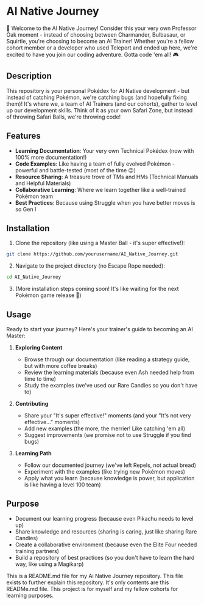 # AI Native Journey

👋 Welcome to the AI Native Journey! Consider this your very own Professor Oak moment - instead of choosing between Charmander, Bulbasaur, or Squirtle, you're choosing to become an AI Trainer! Whether you're a fellow cohort member or a developer who used Teleport and ended up here, we're excited to have you join our coding adventure. Gotta code 'em all! 🎮

## Description
This repository is your personal Pokédex for AI Native development - but instead of catching Pokémon, we're catching bugs (and hopefully fixing them)! It's where we, a team of AI Trainers (and our cohorts), gather to level up our development skills. Think of it as your own Safari Zone, but instead of throwing Safari Balls, we're throwing code! 

## Features
- **Learning Documentation**: Your very own Technical Pokédex (now with 100% more documentation!)
- **Code Examples**: Like having a team of fully evolved Pokémon - powerful and battle-tested (most of the time 😉)
- **Resource Sharing**: A treasure trove of TMs and HMs (Technical Manuals and Helpful Materials)
- **Collaborative Learning**: Where we learn together like a well-trained Pokémon team
- **Best Practices**: Because using Struggle when you have better moves is so Gen I

## Installation
1. Clone the repository (like using a Master Ball - it's super effective!):
```bash
git clone https://github.com/yourusername/AI_Native_Journey.git
```

2. Navigate to the project directory (no Escape Rope needed):
```bash
cd AI_Native_Journey
```

3. (More installation steps coming soon! It's like waiting for the next Pokémon game release 🤞)

## Usage
Ready to start your journey? Here's your trainer's guide to becoming an AI Master:

1. **Exploring Content**
   - Browse through our documentation (like reading a strategy guide, but with more coffee breaks)
   - Review the learning materials (because even Ash needed help from time to time)
   - Study the examples (we've used our Rare Candies so you don't have to)

2. **Contributing**
   - Share your "It's super effective!" moments (and your "It's not very effective..." moments)
   - Add new examples (the more, the merrier! Like catching 'em all)
   - Suggest improvements (we promise not to use Struggle if you find bugs)

3. **Learning Path**
   - Follow our documented journey (we've left Repels, not actual bread)
   - Experiment with the examples (like trying new Pokémon moves)
   - Apply what you learn (because knowledge is power, but application is like having a level 100 team)

## Purpose
- Document our learning progress (because even Pikachu needs to level up)
- Share knowledge and resources (sharing is caring, just like sharing Rare Candies)
- Create a collaborative environment (because even the Elite Four needed training partners)
- Build a repository of best practices (so you don't have to learn the hard way, like using a Magikarp)

This is a README.md file for my Ai Native Journey repository. This file exists to further explain this repository. It's only contents are this READMe.md file. This project is for myself and my fellow cohorts for learning purposes.